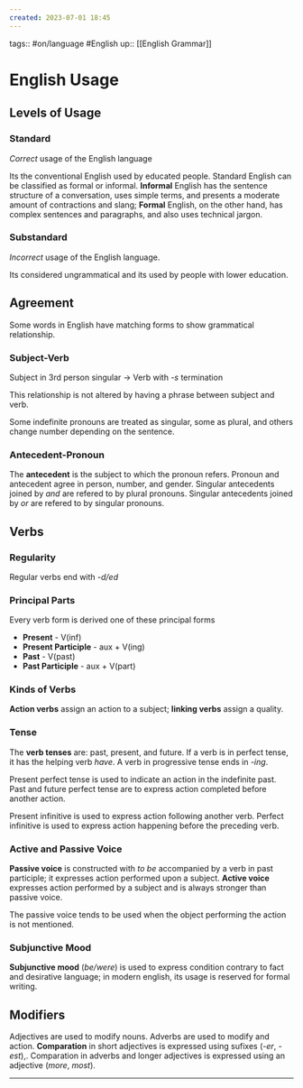 ```yaml
---
created: 2023-07-01 18:45
---
```

tags:: #on/language #English 
up:: [[English Grammar]]
# English Usage
## Levels of Usage
### Standard
*Correct* usage of the English language

Its the conventional English used by educated people. Standard English can be classified as formal or informal. **Informal** English has the sentence structure of a conversation, uses simple terms, and presents a moderate amount of contractions and slang; **Formal** English, on the other hand, has complex sentences and paragraphs, and also uses technical jargon.

### Substandard
*Incorrect* usage of the English language.

Its considered ungrammatical and its used by people with lower education.

## Agreement
Some words in English have matching forms to show grammatical relationship.

### Subject-Verb
Subject in 3rd person singular -> Verb with *-s* termination

This relationship is not altered by having a phrase between subject and verb.

Some indefinite pronouns are treated as singular, some as plural, and others change number depending on the sentence.

### Antecedent-Pronoun
The **antecedent** is the subject to which the pronoun refers. Pronoun and antecedent agree in person, number, and gender. Singular antecedents joined by *and* are refered to by plural pronouns. Singular antecedents joined by *or* are refered to by singular pronouns.
## Verbs
### Regularity
Regular verbs end with *-d/ed*
### Principal Parts
Every verb form is derived one of these principal forms
- **Present** - V(inf)
- **Present Participle** - aux + V(ing)
- **Past** - V(past)
- **Past Participle** - aux + V(part)

### Kinds of Verbs
**Action verbs** assign an action to a subject; **linking verbs** assign a quality.
### Tense
The **verb tenses** are: past, present, and future. If a verb is in perfect tense, it has the helping verb *have*. A verb in progressive tense ends in *-ing*.

Present perfect tense is used to indicate an action in the indefinite past. Past and future perfect tense are to express action completed before another action.

Present infinitive is used to express action following another verb. Perfect infinitive is used to express action happening before the preceding verb.

### Active and Passive Voice
**Passive voice** is constructed with *to be* accompanied by a verb in past participle; it expresses action performed upon a subject. **Active voice** expresses action performed by a subject and is always stronger than passive voice.

The passive voice tends to be used when the object performing the action is not mentioned.

### Subjunctive Mood
**Subjunctive mood** (*be/were*) is used to express condition contrary to fact and desirative language; in modern english, its usage is reserved for formal writing.

## Modifiers
Adjectives are used to modify nouns. Adverbs are used to modify and action. **Comparation** in short adjectives is expressed using sufixes (*-er*, *-est*),. Comparation in adverbs and longer adjectives is expressed using an adjective (*more*, *most*).


___
